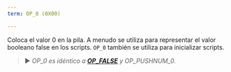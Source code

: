 ```yaml
---
term: OP_0 (0X00)

---
```

Coloca el valor 0 en la pila. A menudo se utiliza para representar el valor booleano false en los scripts. `OP_0` también se utiliza para inicializar scripts.

> ► *OP_0 es idéntico a **[OP_FALSE](/diccionario/O.md#op_false-0x00)** y OP_PUSHNUM_0.*